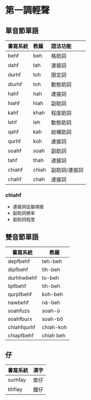 # 第一調輕聲

## 單音節單語

| 書寫系統 | 教羅 | 語法功能 |
| :--- | :--- | :--- |
| behf | beh | 格助詞 |
| dahf | tah | 連接詞 |
| durhf | toh | 限定詞 |
| diurhf | toh | 動態助詞 |
| hahf | hah | 連接詞 |
| hiahf | hiah | 副助詞 |
| kahf | khah | 程度助詞 |
| lehf | leh | 動態助詞 |
| qahf | kah | 結構助詞 |
| qurhf | koh | 連接詞 |
| soahf | soah | 副助詞 |
| tahf | thah | 連接詞 |
| chiahf | chiah | 副助詞/連接詞 |
| chahf | chah | 連接詞 |

### chiahf

* 連接詞從屬順接
* 副助詞頻率
* 副助詞程度

## 雙音節單語

| 書寫系統 | 教羅 |
| --- | --- |
| depfbehf | teh-beh |
| dipfbehf | tih-beh |
| durhhwbehf | to-beh |
| lipfbehf | tih-beh |
| qurpfbehf | koh-beh |
| nawbehf | nā-beh |
| soahfuzs | soah-ū |
| soahfburx | soah-bô |
| chiahfqurhf | chiah-koh |
| chiapfbehf | chiah beh |

## 仔

| 書寫系統 | 漢字 |
| :--- | :--- |
| surhfay | 索仔 |
| tihfiay | 鐵仔 |
